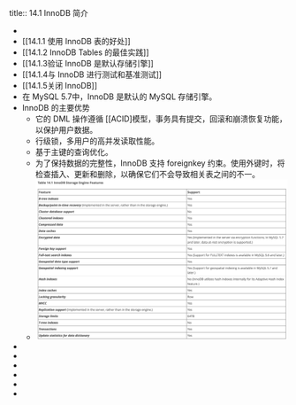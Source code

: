 title:: 14.1 InnoDB 简介

-
- [[14.1.1 使用 InnoDB 表的好处]]
- [[14.1.2 InnoDB Tables 的最佳实践]]
- [[14.1.3验证 InnoDB 是默认存储引擎]]
- [[14.1.4与 InnoDB 进行测试和基准测试]]
- [[14.1.5关闭 InnoDB]]
- 在 MySQL 5.7中，InnoDB 是默认的 MySQL 存储引擎。
- InnoDB 的主要优势
	- 它的 DML 操作遵循 [[ACID]模型，事务具有提交，回滚和崩溃恢复功能，以保护用户数据。
	- 行级锁，多用户的高并发读取性能。
	- 基于主键的查询优化。
	- 为了保持数据的完整性，InnoDB 支持 foreignkey 约束。使用外键时，将检查插入、更新和删除，以确保它们不会导致相关表之间的不一。
	- ![image.png](../assets/image_1652420275570_0.png)
-
-
-
-
-
-